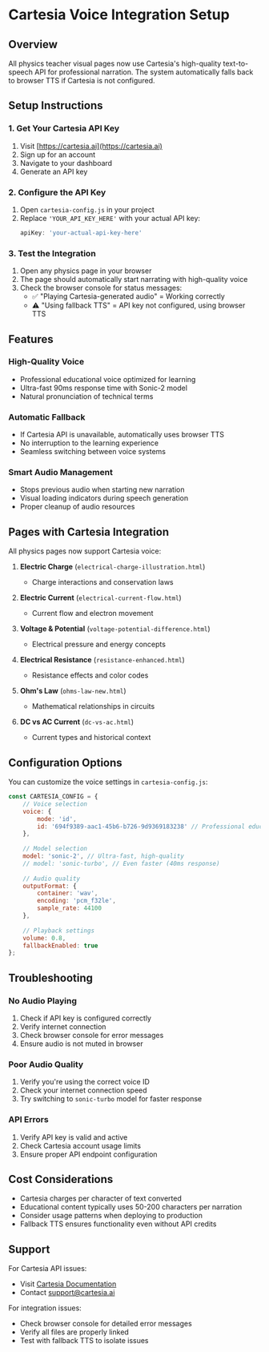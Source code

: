 # Cartesia Voice Integration Setup

## Overview
All physics teacher visual pages now use Cartesia's high-quality text-to-speech API for professional narration. The system automatically falls back to browser TTS if Cartesia is not configured.

## Setup Instructions

### 1. Get Your Cartesia API Key
1. Visit [https://cartesia.ai](https://cartesia.ai)
2. Sign up for an account
3. Navigate to your dashboard
4. Generate an API key

### 2. Configure the API Key
1. Open `cartesia-config.js` in your project
2. Replace `'YOUR_API_KEY_HERE'` with your actual API key:
   ```javascript
   apiKey: 'your-actual-api-key-here'
   ```

### 3. Test the Integration
1. Open any physics page in your browser
2. The page should automatically start narrating with high-quality voice
3. Check the browser console for status messages:
   - ✅ "Playing Cartesia-generated audio" = Working correctly
   - ⚠️ "Using fallback TTS" = API key not configured, using browser TTS

## Features

### High-Quality Voice
- Professional educational voice optimized for learning
- Ultra-fast 90ms response time with Sonic-2 model
- Natural pronunciation of technical terms

### Automatic Fallback
- If Cartesia API is unavailable, automatically uses browser TTS
- No interruption to the learning experience
- Seamless switching between voice systems

### Smart Audio Management
- Stops previous audio when starting new narration
- Visual loading indicators during speech generation
- Proper cleanup of audio resources

## Pages with Cartesia Integration

All physics pages now support Cartesia voice:

1. **Electric Charge** (`electrical-charge-illustration.html`)
   - Charge interactions and conservation laws
   
2. **Electric Current** (`electrical-current-flow.html`)
   - Current flow and electron movement
   
3. **Voltage & Potential** (`voltage-potential-difference.html`)
   - Electrical pressure and energy concepts
   
4. **Electrical Resistance** (`resistance-enhanced.html`)
   - Resistance effects and color codes
   
5. **Ohm's Law** (`ohms-law-new.html`)
   - Mathematical relationships in circuits
   
6. **DC vs AC Current** (`dc-vs-ac.html`)
   - Current types and historical context

## Configuration Options

You can customize the voice settings in `cartesia-config.js`:

```javascript
const CARTESIA_CONFIG = {
    // Voice selection
    voice: {
        mode: 'id',
        id: '694f9389-aac1-45b6-b726-9d9369183238' // Professional educational voice
    },
    
    // Model selection
    model: 'sonic-2', // Ultra-fast, high-quality
    // model: 'sonic-turbo', // Even faster (40ms response)
    
    // Audio quality
    outputFormat: {
        container: 'wav',
        encoding: 'pcm_f32le',
        sample_rate: 44100
    },
    
    // Playback settings
    volume: 0.8,
    fallbackEnabled: true
};
```

## Troubleshooting

### No Audio Playing
1. Check if API key is configured correctly
2. Verify internet connection
3. Check browser console for error messages
4. Ensure audio is not muted in browser

### Poor Audio Quality
1. Verify you're using the correct voice ID
2. Check your internet connection speed
3. Try switching to `sonic-turbo` model for faster response

### API Errors
1. Verify API key is valid and active
2. Check Cartesia account usage limits
3. Ensure proper API endpoint configuration

## Cost Considerations

- Cartesia charges per character of text converted
- Educational content typically uses 50-200 characters per narration
- Consider usage patterns when deploying to production
- Fallback TTS ensures functionality even without API credits

## Support

For Cartesia API issues:
- Visit [Cartesia Documentation](https://docs.cartesia.ai)
- Contact support@cartesia.ai

For integration issues:
- Check browser console for detailed error messages
- Verify all files are properly linked
- Test with fallback TTS to isolate issues 
